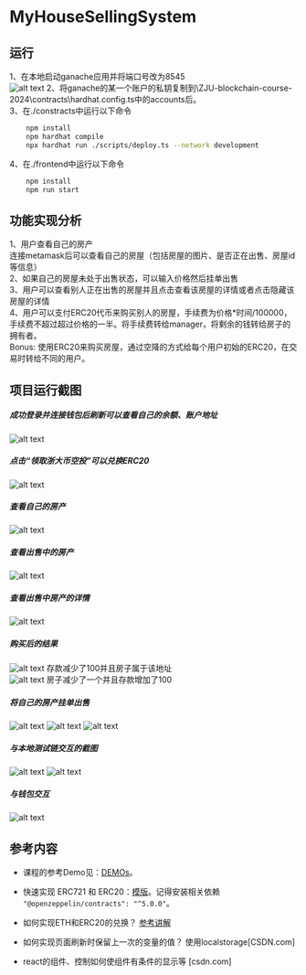 # MyHouseSellingSystem

<!-- ⬆ 可以️修改成你自己的项目名。

> 第二次作业要求（以下内容提交时可以删除）：
> 
> 去中心化房屋购买系统，参与方包括：房屋拥有者，有购买房屋需求的用户
>
> 建立一个简易的房屋出售系统，在网站中：
> - 创建一个（ERC721）合约，在合约中发行房屋集合，每个NFT代表一栋房屋。让部分用户免费领取部分房屋NFT，用于后面的测试。
> - 在网站中，用户可以出售，或者使用测试以太币购买房屋。每个用户可以： 
>  1. 用户查看自己拥有的房产列表。并可以挂单出售自己的房屋（挂单包含价格等信息）。
>  2. 用户查看所有出售中的房产，并查询一栋房产的主人，及各种挂单信息。
>  3. 用户选择支付房屋价格对应的测试以太币，购买某个其他用户出售的房产。购买后房产拥有权应当发生变化。
>  4. 平台收取手续费：在一个房产出售完成时，用户支付的部分测试以太币（=某栋房产在平台上的挂单时长（timestamp）* 固定比例 * 房产价格）应该被转入某个特定账户（如合约部署者）。
      。
> - （Bonus，如果想要完成Bonus，可以直接将功能整合进上述要求中）发行一个（ERC20）合约，允许用户将测试以太币兑换成ERC20积分，并使用ERC20积分完成购买房屋的流程。
> - 请大家专注于功能实现，网站UI美观程度不纳入评分标准，但要让用户能够舒适操作。简便起见，可以在网上找图片代表不同房产，不需要将图片上链。 -->

<!-- **以下内容为作业仓库的README.md中需要描述的内容。请根据自己的需要进行修改并提交。** -->

<!-- 作业提交方式为：**提交视频文件**和**仓库的链接**到指定邮箱。 -->

## 运行
1、在本地启动ganache应用并将端口号改为8545  
![alt text](image-8.png)
2、将ganache的某一个账户的私钥复制到\ZJU-blockchain-course-2024\contracts\hardhat.config.ts中的accounts后。  
3、在./constracts中运行以下命令   
```bash   
    npm install   
    npm hardhat compile   
    npx hardhat run ./scripts/deploy.ts --network development
```   
4、在./frontend中运行以下命令   
```bash   
    npm install   
    npm run start   
```   

<!-- 
补充如何完整运行你的应用。

1. 在本地启动ganache应用。

2. 在 `./contracts` 中安装需要的依赖，运行如下的命令：
    ```bash
    npm install
    ```
3. 在 `./contracts` 中编译合约，运行如下的命令：
    ```bash
    npx hardhat compile
    ```
4. ...
5. ...
6. 在 `./frontend` 中安装需要的依赖，运行如下的命令：
    ```bash
    npm install
    ```
7. 在 `./frontend` 中启动前端程序，运行如下的命令：
    ```bash
    npm run start
    ``` -->

## 功能实现分析

<!-- 简单描述：项目完成了要求的哪些功能？每个功能具体是如何实现的？

建议分点列出。 -->
<!-- > - 创建一个（ERC721）合约，在合约中发行房屋集合，每个NFT代表一栋房屋。让部分用户免费领取部分房屋NFT，用于后面的测试。
> - 在网站中，用户可以出售，或者使用测试以太币购买房屋。每个用户可以： 
>  1. 用户查看自己拥有的房产列表。并可以挂单出售自己的房屋（挂单包含价格等信息）。
>  2. 用户查看所有出售中的房产，并查询一栋房产的主人，及各种挂单信息。
>  3. 用户选择支付房屋价格对应的测试以太币，购买某个其他用户出售的房产。购买后房产拥有权应当发生变化。
>  4. 平台收取手续费：在一个房产出售完成时，用户支付的部分测试以太币（=某栋房产在平台上的挂单时长（timestamp）* 固定比例 * 房产价格）应该被转入某个特定账户（如合约部署者）。 -->
1、用户查看自己的房产   
连接metamask后可以查看自己的房屋（包括房屋的图片、是否正在出售、房屋id等信息）    
2、如果自己的房屋未处于出售状态，可以输入价格然后挂单出售   
3、用户可以查看别人正在出售的房屋并且点击查看该房屋的详情或者点击隐藏该房屋的详情   
4、用户可以支付ERC20代币来购买别人的房屋，手续费为价格*时间/100000，手续费不超过超过价格的一半。将手续费转给manager，将剩余的钱转给房子的拥有者。   
Bonus:   使用ERC20来购买房屋，通过空降的方式给每个用户初始的ERC20，在交易时转给不同的用户。   

## 项目运行截图

<!-- 放一些项目运行截图。

项目运行成功的关键页面和流程截图。主要包括操作流程以及和区块链交互的截图。 -->
##### 成功登录并连接钱包后刷新可以查看自己的余额、账户地址   
![alt text](image-6.png)
##### 点击“领取浙大币空投”可以兑换ERC20   
![alt text](image-7.png)   
##### 查看自己的房产   
![alt text](image-1.png)   
##### 查看出售中的房产   
![alt text](image.png)   
##### 查看出售中房产的详情
![alt text](image-2.png)
##### 购买后的结果   
![alt text](image-11.png)
存款减少了100并且房子属于该地址   
![alt text](image-12.png)
房子减少了一个并且存款增加了100   
##### 将自己的房产挂单出售
![alt text](image-3.png)
![alt text](image-4.png)
![alt text](image-5.png)
##### 与本地测试链交互的截图
![alt text](image-9.png)
![alt text](image-10.png)
##### 与钱包交互
![alt text](image-13.png)
## 参考内容

- 课程的参考Demo见：[DEMOs](https://github.com/LBruyne/blockchain-course-demos)。

- 快速实现 ERC721 和 ERC20：[模版](https://wizard.openzeppelin.com/#erc20)。记得安装相关依赖 ``"@openzeppelin/contracts": "^5.0.0"``。

- 如何实现ETH和ERC20的兑换？ [参考讲解](https://www.wtf.academy/en/docs/solidity-103/DEX/)
  
- 如何实现页面刷新时保留上一次的变量的值？    使用localstorage[CSDN.com]   
- react的组件、控制如何使组件有条件的显示等    [csdn.com]

<!-- 如果有其它参考的内容，也请在这里陈列。 -->
